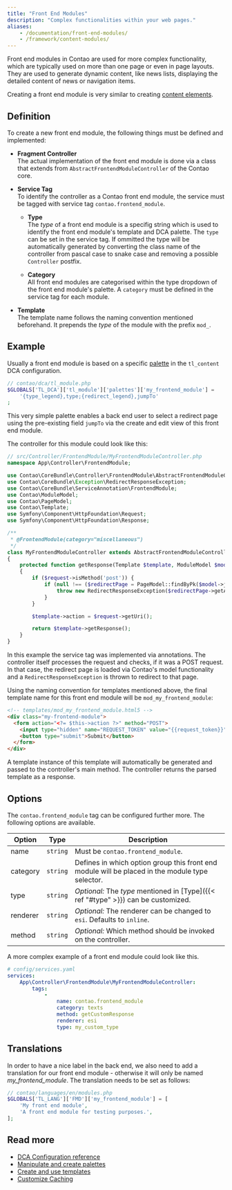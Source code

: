 ```yaml
---
title: "Front End Modules"
description: "Complex functionalities within your web pages."
aliases:
    - /documentation/front-end-modules/
    - /framework/content-modules/
---
```



Front end modules in Contao are used for more complex functionality, which are typically
used on more than one page or even in page layouts. They are used to generate dynamic 
content, like news lists, displaying the detailed content of news or navigation items.

Creating a front end module is very similar to creating [content elements][1].


## Definition

To create a new front end module, the following things must be defined and implemented:

* __Fragment Controller__<br>
  The actual implementation of the front end module is done via a class that extends
  from `AbstractFrontendModuleController` of the Contao core.

* __Service Tag__<br>
  To identify the controller as a Contao front end module, the service must be tagged
  with service tag `contao.frontend_module`.

  * __Type__<a id="type"></a><br>
    The *type* of a front end module is a specifig string which is used to identify
    the front end module's template and DCA palette. The `type` can be set in the 
    service tag. If ommitted the type will be automatically generated by converting the 
    class name of the controller from pascal case to snake case and removing a possible 
    `Controller` postfix.
  
  * __Category__<br>
    All front end modules are categorised within the type dropdown of the front 
    end module's palette. A `category` must be defined in the service tag for each 
    module.

* __Template__<br>
  The template name follows the naming convention mentioned beforehand. It prepends
  the *type* of the module with the prefix `mod_`.


## Example

Usually a front end module is based on a specific [palette][2] in the `tl_content`
DCA configuration.

```php
// contao/dca/tl_module.php
$GLOBALS['TL_DCA']['tl_module']['palettes']['my_frontend_module'] = 
    '{type_legend},type;{redirect_legend},jumpTo'
;
```

This very simple palette enables a back end user to select a redirect page using
the pre-existing field `jumpTo` via the create and edit view of this front end module.

The controller for this module could look like this:

```php
// src/Controller/FrontendModule/MyFrontendModuleController.php
namespace App\Controller\FrontendModule;

use Contao\CoreBundle\Controller\FrontendModule\AbstractFrontendModuleController;
use Contao\CoreBundle\Exception\RedirectResponseException;
use Contao\CoreBundle\ServiceAnnotation\FrontendModule;
use Contao\ModuleModel;
use Contao\PageModel;
use Contao\Template;
use Symfony\Component\HttpFoundation\Request;
use Symfony\Component\HttpFoundation\Response;

/**
 * @FrontendModule(category="miscellaneous")
 */
class MyFrontendModuleController extends AbstractFrontendModuleController
{
    protected function getResponse(Template $template, ModuleModel $model, Request $request): ?Response
    {
        if ($request->isMethod('post')) {
            if (null !== ($redirectPage = PageModel::findByPk($model->jumpTo))) {
                throw new RedirectResponseException($redirectPage->getAbsoluteUrl());
            }
        }

        $template->action = $request->getUri();

        return $template->getResponse();
    }
}
```

In this example the service tag was implemented via annotations. The controller itself
processes the request and checks, if it was a POST request. In that case, the
redirect page is loaded via Contao's model functionality and a `RedirectResponseException`
is thrown to redirect to that page.

Using the naming convention for templates mentioned above, the final template name
for this front end module will be `mod_my_frontend_module`:

```html
<!-- templates/mod_my_frontend_module.html5 -->
<div class="my-frontend-module">   
  <form action="<?= $this->action ?>" method="POST"> 
    <input type="hidden" name="REQUEST_TOKEN" value="{{request_token}}">
    <button type="submit">Submit</button>
  </form>
</div>
```

A template instance of this template will automatically be generated and passed 
to the controller's main method. The controller returns the parsed template
as a response.


## Options

The `contao.frontend_module` tag can be configured further more. The following
options are available.

| Option   | Type     | Description                                                                                         |
| -------- | -------- | ----------------------------------------------------------------------------------------------------|
| name     | `string` | Must be `contao.frontend_module`.                                                                   |
| category | `string` | Defines in which option group this front end module will be placed in the module type selector.     |
| type     | `string` | _Optional:_ The *type* mentioned in [Type]({{< ref "#type" >}}) can be customized.                  |
| renderer | `string` | _Optional:_ The renderer can be changed to `esi`. Defaults to `inline`.                             |
| method   | `string` | _Optional:_  Which method should be invoked on the controller.                                      |

A more complex example of a front end module could look like this.

```yaml
# config/services.yaml
services:
    App\Controller\FrontendModule\MyFrontendModuleController:
        tags:
            -
                name: contao.frontend_module
                category: texts
                method: getCustomResponse
                renderer: esi
                type: my_custom_type
```


## Translations

In order to have a nice label in the back end, we also need to add a translation
for our front end module - otherwise it will only be named *my_frontend_module*.
The translation needs to be set as follows:

```php
// contao/languages/en/modules.php
$GLOBALS['TL_LANG']['FMD']['my_frontend_module'] = [
    'My front end module', 
    'A front end module for testing purposes.',
];
```


## Read more

* [DCA Configuration reference][2]
* [Manipulate and create palettes][3]
* [Create and use templates][4]
* [Customize Caching][5]


[1]: /framework/content-elements/
[2]: ../../reference/dca/reference
[3]: ../../reference/dca/palettes
[4]: ../templates
[5]: ../caching
